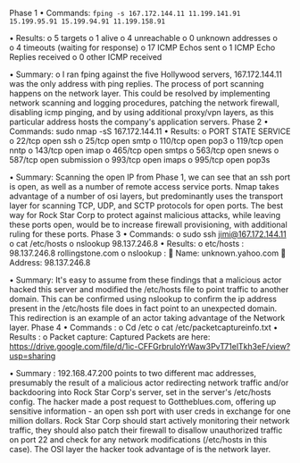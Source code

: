 
Phase 1
•	Commands: `fping -s 167.172.144.11 11.199.141.91 15.199.95.91 15.199.94.91 11.199.158.91`

•	Results: 
o	5 targets
o	       1 alive
o	       4 unreachable
o	       0 unknown addresses
o	
o	       4 timeouts (waiting for response)
o	      17 ICMP Echos sent
o	       1 ICMP Echo Replies received
o	       0 other ICMP received

•	Summary: 
o	I ran fping against the five Hollywood servers, 167.172.144.11 was the only address with ping replies. The process of port scanning happens on the network layer. This could be resolved by implementing network scanning and logging procedures, patching the network firewall, disabling icmp pinging, and by using additional proxy/vpn layers, as this particular address hosts the company's application servers.
Phase 2
•	Commands: sudo nmap -sS 167.172.144.11
•	Results: 
o	PORT STATE SERVICE
o	22/tcp  open  ssh
o	25/tcp  open  smtp
o	110/tcp open  pop3
o	119/tcp open  nntp
o	143/tcp open  imap
o	465/tcp open  smtps
o	563/tcp open  snews
o	587/tcp open  submission
o	993/tcp open  imaps
o	995/tcp open  pop3s

•	Summary: Scanning the open IP from Phase 1, we can see that an ssh port is open, as well as a number of remote access service ports. Nmap takes advantage of a number of osi layers, but predominantly uses the transport layer for scanning TCP, UDP, and SCTP protocols for open ports. The best way for Rock Star Corp to protect against malicious attacks, while leaving these ports open, would be to increase firewall provisioning, with additional ruling for these ports.
Phase 3
•	Commands: 
o	sudo ssh jimi@167.172.144.11
o	cat /etc/hosts
o	nslookup 98.137.246.8
•	Results: 
o	etc/hosts : 98.137.246.8 rollingstone.com
o	nslookup : 
	Name:    unknown.yahoo.com
	Address:  98.137.246.8

•	Summary: It's easy to assume from these findings that a malicious actor hacked this server and modified the /etc/hosts file to point traffic to another domain. This can be confirmed using nslookup to confirm the ip address present in the /etc/hosts file does in fact point to an unexpected domain. This redirection is an example of an actor taking advantage of the Network layer.
Phase 4
•	Commands : 
o	Cd /etc
o	cat /etc/packetcaptureinfo.txt
•	Results : 
o	Packet capture: Captured Packets are here:
https://drive.google.com/file/d/1ic-CFFGrbruloYrWaw3PvT71elTkh3eF/view?usp=sharing 

•	Summary : 192.168.47.200 points to two different mac addresses, presumably the result of a malicious actor redirecting network traffic and/or backdooring into Rock Star Corp's server, set in the server's /etc/hosts config. The hacker made a post request to Gottheblues.com, offering up sensitive information - an open ssh port with user creds in exchange for one million dollars. Rock Star Corp should start actively monitoring their network traffic, they should also patch their firewall to disallow unauthorized traffic on port 22 and check for any network modifications (/etc/hosts in this case). The OSI layer the hacker took advantage of is the network layer.
